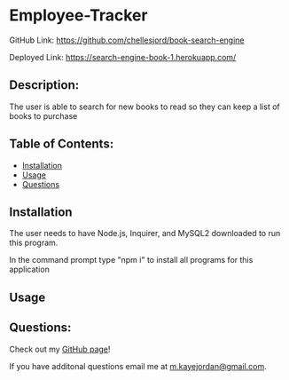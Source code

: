 # Employee-Tracker 

GitHub Link: https://github.com/chellesjord/book-search-engine

Deployed Link: https://search-engine-book-1.herokuapp.com/

  ## Description:
  The user is able to search for new books to read so they can keep a list of books to purchase

  ## Table of Contents:

  * [Installation](#installation)
  * [Usage](#usage)
  * [Questions](#questions)

  ## Installation
  The user needs to have Node.js, Inquirer, and MySQL2 downloaded to run this program. 

  In the command prompt type "npm i" to install all programs for this application


  ## Usage
  

  ## Questions:
  Check out my [GitHub page](https://github.com/chellesjord)!

  If you have additonal questions email me at 
  <a href="mailto:m.kayejordan@gmail.com">m.kayejordan@gmail.com</a>.
  

